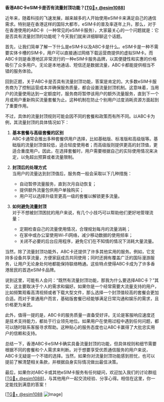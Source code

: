 **香港ABC卡eSIM卡是否有流量封顶功能？[[TG💪+ @esim1088](https://t.me/s/esim1088)]**

近年来，随着科技的飞速发展，越来越多的人开始使用eSIM卡来满足自己的通信需求。特别是在香港这样的国际大都市，eSIM卡的普及率逐年上升。那么，对于在香港使用的ABC卡（一种常见的eSIM卡服务），大家最关心的一个问题就是：它是否具有流量封顶的功能呢？今天我们就来详细聊聊这个话题。

首先，让我们简单了解一下什么是eSIM卡以及ABC卡是什么。eSIM卡是一种不需要实体卡槽的SIM卡，用户可以直接通过网络下载运营商提供的虚拟SIM卡。而ABC卡则是香港地区非常流行的一种eSIM卡服务品牌，以其便捷性和实惠的价格吸引了众多用户。无论是本地通话、短信还是数据流量，ABC卡都能提供相当不错的服务体验。

回到正题，关于ABC卡是否具有流量封顶功能，答案是肯定的。大多数eSIM卡服务商为了控制运营成本并确保服务质量，都会设置流量封顶机制。这意味着，当用户的流量使用达到一定额度时，服务商将暂停该用户的额外流量服务，直到下一个月或用户重新购买流量套餐为止。这种机制在防止个别用户过度消耗资源方面起到了重要作用。

不过，具体的流量封顶规则可能会因不同的套餐和政策而有所不同。以ABC卡为例，其流量封顶的具体情况如下：

1. **基本套餐与高级套餐的区别**  
   ABC卡通常会推出多种套餐供用户选择，比如基础版、标准版和高级版等。基础版的流量封顶值较低，适合轻度使用者；而高级版则提供更高的封顶值，更适合重度用户。因此，在选择套餐时，用户需要根据自己的实际使用情况来决定，以免超出预算或者流量限制。

2. **封顶后的处理方式**  
   当用户的流量达到封顶值后，服务商一般会采取以下几种措施：
   - 自动暂停流量服务，直到次月自动恢复；
   - 提供额外流量包供用户单独购买；
   - 用户可以选择升级至更高一级的套餐以解锁更多流量。

3. **如何避免流量封顶**  
   对于不想被封顶困扰的用户来说，有几个小技巧可以帮助他们更好地管理流量：
   - 定期检查自己的流量使用情况，合理规划每月的流量消耗；
   - 在家中或办公室使用Wi-Fi网络，减少移动数据的使用频率；
   - 关闭不必要的后台应用程序，避免它们在不知情的情况下消耗大量流量。

当然，除了流量封顶功能外，ABC卡还提供了许多其他实用的服务。例如，它支持多设备共享流量，方便家庭成员共同使用；同时还拥有覆盖广泛的国际漫游服务，让用户无论身处何地都能保持联络畅通。这些特点使得ABC卡成为了许多香港居民的首选eSIM卡品牌。

说到这里，可能有人会问：“既然有流量封顶功能，那我为什么要选择ABC卡？”其实，这主要取决于个人的需求和偏好。如果你是一个经常需要大流量支持的用户，比如频繁观看高清视频或者下载大型文件，那么选择一个封顶值较高的套餐会更加合适。而对于普通用户而言，基础版套餐已经能够满足日常沟通和娱乐的需求，且价格更为亲民。

此外，值得一提的是，ABC卡的服务质量一直备受好评。无论是客服响应速度还是技术支持能力，都处于行业领先地位。如果用户在使用过程中遇到任何问题，都可以随时联系客服寻求帮助。这种贴心的服务态度也让ABC卡赢得了大批忠实用户的信赖和支持。

总结一下，香港ABC卡eSIM卡确实具备流量封顶的功能，但具体规则和细节需要根据不同的套餐和个人需求来判断。对于想要享受优质通信服务的用户来说，ABC卡无疑是一个不错的选择。当然，如果你对流量封顶功能感到担忧，也可以提前了解清楚相关条款，并根据自身实际情况做出最佳决策。

最后，如果你对ABC卡或其他eSIM卡服务有任何疑问，欢迎加入我们的讨论群组[[TG💪+ @esim1088](https://t.me/s/esim1088)]，与其他用户一起交流经验、分享心得。相信在这里，你一定能找到满意的答案！

[[TG💪+ @esim1088](https://t.me/s/esim1088) ![Image](https://i.postimg.cc/4NQfJmqS/Snipaste-2025-05-13-00-14-12.png)]